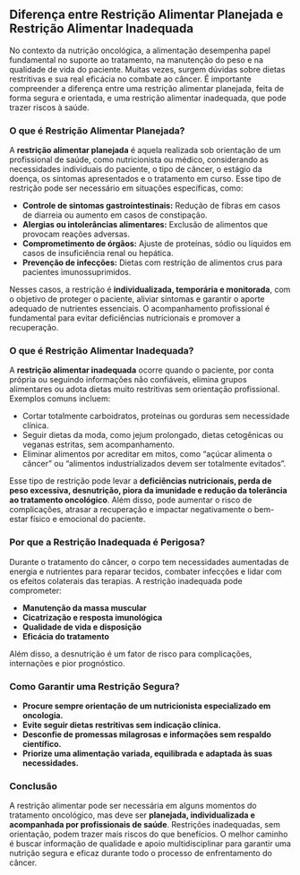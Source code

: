 
## Diferença entre Restrição Alimentar Planejada e Restrição Alimentar Inadequada

No contexto da nutrição oncológica, a alimentação desempenha papel fundamental no suporte ao tratamento, na manutenção do peso e na qualidade de vida do paciente. Muitas vezes, surgem dúvidas sobre dietas restritivas e sua real eficácia no combate ao câncer. É importante compreender a diferença entre uma restrição alimentar planejada, feita de forma segura e orientada, e uma restrição alimentar inadequada, que pode trazer riscos à saúde.

### O que é Restrição Alimentar Planejada?

A **restrição alimentar planejada** é aquela realizada sob orientação de um profissional de saúde, como nutricionista ou médico, considerando as necessidades individuais do paciente, o tipo de câncer, o estágio da doença, os sintomas apresentados e o tratamento em curso. Esse tipo de restrição pode ser necessário em situações específicas, como:

- **Controle de sintomas gastrointestinais:** Redução de fibras em casos de diarreia ou aumento em casos de constipação.
- **Alergias ou intolerâncias alimentares:** Exclusão de alimentos que provocam reações adversas.
- **Comprometimento de órgãos:** Ajuste de proteínas, sódio ou líquidos em casos de insuficiência renal ou hepática.
- **Prevenção de infecções:** Dietas com restrição de alimentos crus para pacientes imunossuprimidos.

Nesses casos, a restrição é **individualizada, temporária e monitorada**, com o objetivo de proteger o paciente, aliviar sintomas e garantir o aporte adequado de nutrientes essenciais. O acompanhamento profissional é fundamental para evitar deficiências nutricionais e promover a recuperação.

### O que é Restrição Alimentar Inadequada?

A **restrição alimentar inadequada** ocorre quando o paciente, por conta própria ou seguindo informações não confiáveis, elimina grupos alimentares ou adota dietas muito restritivas sem orientação profissional. Exemplos comuns incluem:

- Cortar totalmente carboidratos, proteínas ou gorduras sem necessidade clínica.
- Seguir dietas da moda, como jejum prolongado, dietas cetogênicas ou veganas estritas, sem acompanhamento.
- Eliminar alimentos por acreditar em mitos, como “açúcar alimenta o câncer” ou “alimentos industrializados devem ser totalmente evitados”.

Esse tipo de restrição pode levar a **deficiências nutricionais, perda de peso excessiva, desnutrição, piora da imunidade e redução da tolerância ao tratamento oncológico**. Além disso, pode aumentar o risco de complicações, atrasar a recuperação e impactar negativamente o bem-estar físico e emocional do paciente.

### Por que a Restrição Inadequada é Perigosa?

Durante o tratamento do câncer, o corpo tem necessidades aumentadas de energia e nutrientes para reparar tecidos, combater infecções e lidar com os efeitos colaterais das terapias. A restrição inadequada pode comprometer:

- **Manutenção da massa muscular**
- **Cicatrização e resposta imunológica**
- **Qualidade de vida e disposição**
- **Eficácia do tratamento**

Além disso, a desnutrição é um fator de risco para complicações, internações e pior prognóstico.

### Como Garantir uma Restrição Segura?

- **Procure sempre orientação de um nutricionista especializado em oncologia.**
- **Evite seguir dietas restritivas sem indicação clínica.**
- **Desconfie de promessas milagrosas e informações sem respaldo científico.**
- **Priorize uma alimentação variada, equilibrada e adaptada às suas necessidades.**

### Conclusão

A restrição alimentar pode ser necessária em alguns momentos do tratamento oncológico, mas deve ser **planejada, individualizada e acompanhada por profissionais de saúde**. Restrições inadequadas, sem orientação, podem trazer mais riscos do que benefícios. O melhor caminho é buscar informação de qualidade e apoio multidisciplinar para garantir uma nutrição segura e eficaz durante todo o processo de enfrentamento do câncer.
```
